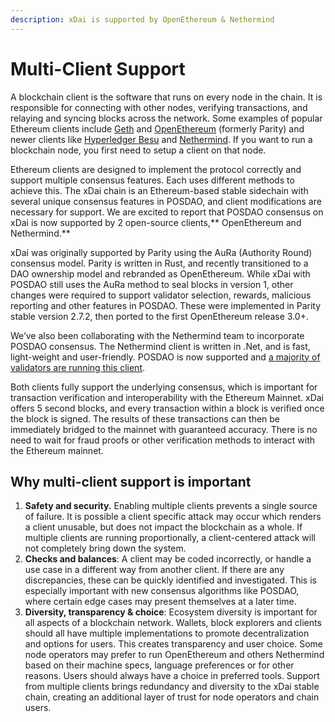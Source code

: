 ```yaml
---
description: xDai is supported by OpenEthereum & Nethermind
---
```


# Multi-Client Support

A blockchain client is the software that runs on every node in the chain. It is responsible for connecting with other nodes, verifying transactions, and relaying and syncing blocks across the network. Some examples of popular Ethereum clients include [Geth](https://geth.ethereum.org) and [OpenEthereum](https://github.com/openethereum/openethereum) (formerly Parity) and newer clients like [Hyperledger Besu](https://besu.hyperledger.org/en/stable/) and [Nethermind](http://nethermind.io). If you want to run a blockchain node, you first need to setup a client on that node.

Ethereum clients are designed to implement the protocol correctly and support multiple consensus features. Each uses different methods to achieve this. The xDai chain is an Ethereum-based stable sidechain with several unique consensus features in POSDAO, and client modifications are necessary for support. We are excited to report that POSDAO consensus on xDai is now supported by 2 open-source clients,** OpenEthereum and Nethermind.**

xDai was originally supported by Parity using the AuRa (Authority Round) consensus model. Parity is written in Rust, and recently transitioned to a DAO ownership model and rebranded as OpenEthereum. While xDai with POSDAO still uses the AuRa method to seal blocks in version 1, other changes were required to support validator selection, rewards, malicious reporting and other features in POSDAO. These were implemented in Parity stable version 2.7.2, then ported to the first OpenEthereum release 3.0+.

We’ve also been collaborating with the Nethermind team to incorporate POSDAO consensus. The Nethermind client is written in .Net, and is fast, light-weight and user-friendly. POSDAO is now supported and [a majority of validators are running this client](https://dai-netstat.poa.network).

Both clients fully support the underlying consensus, which is important for transaction verification and interoperability with the Ethereum Mainnet. xDai offers 5 second blocks, and every transaction within a block is verified once the block is signed. The results of these transactions can then be immediately bridged to the mainnet with guaranteed accuracy. There is no need to wait for fraud proofs or other verification methods to interact with the Ethereum mainnet.

## Why multi-client support is important

1. **Safety and security.** Enabling multiple clients prevents a single source of failure. It is possible a client specific attack may occur which renders a client unusable, but does not impact the blockchain as a whole. If multiple clients are running proportionally, a client-centered attack will not completely bring down the system.&#x20;
2. **Checks and balances**: A client may be coded incorrectly, or handle a use case in a different way from another client. If there are any discrepancies, these can be quickly identified and investigated. This is especially important with new consensus algorithms like POSDAO, where certain edge cases may present themselves at a later time.&#x20;
3. **Diversity, transparency & choice**: Ecosystem diversity is important for all aspects of a blockchain network. Wallets, block explorers and clients should all have multiple implementations to promote decentralization and options for users. This creates transparency and user choice. Some node operators may prefer to run OpenEthereum and others Nethermind based on their machine specs, language preferences or for other reasons. Users should always have a choice in preferred tools.  Support from multiple clients brings redundancy and diversity to the xDai stable chain, creating an additional layer of trust for node operators and chain users.&#x20;
